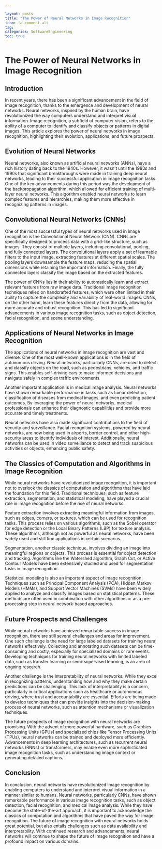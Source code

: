 ```yaml
---

layout: posts
title: "The Power of Neural Networks in Image Recognition"
icon: fa-comment-alt
tag:      
categories: SoftwareEngineering
toc: true
---
```




# The Power of Neural Networks in Image Recognition

## Introduction

In recent years, there has been a significant advancement in the field of image recognition, thanks to the emergence and development of neural networks. Neural networks, inspired by the human brain, have revolutionized the way computers understand and interpret visual information. Image recognition, a subfield of computer vision, refers to the ability of a computer to identify and classify objects or patterns in digital images. This article explores the power of neural networks in image recognition, highlighting their evolution, applications, and future prospects.

## Evolution of Neural Networks

Neural networks, also known as artificial neural networks (ANNs), have a rich history dating back to the 1940s. However, it wasn't until the 1980s and 1990s that significant breakthroughs were made in training deep neural networks, leading to their successful application in image recognition tasks. One of the key advancements during this period was the development of the backpropagation algorithm, which allowed for efficient training of multi-layer neural networks. This algorithm enabled neural networks to learn complex features and hierarchies, making them more effective in recognizing patterns in images.

## Convolutional Neural Networks (CNNs)

One of the most successful types of neural networks used in image recognition is the Convolutional Neural Network (CNN). CNNs are specifically designed to process data with a grid-like structure, such as images. They consist of multiple layers, including convolutional, pooling, and fully connected layers. The convolutional layers apply a set of learnable filters to the input image, extracting features at different spatial scales. The pooling layers downsample the feature maps, reducing the spatial dimensions while retaining the important information. Finally, the fully connected layers classify the image based on the extracted features.

The power of CNNs lies in their ability to automatically learn and extract relevant features from raw image data. Traditional image recognition techniques relied on handcrafted features, which were often limited in their ability to capture the complexity and variability of real-world images. CNNs, on the other hand, learn these features directly from the data, allowing for more accurate and robust recognition. This has led to significant advancements in various image recognition tasks, such as object detection, facial recognition, and scene understanding.

## Applications of Neural Networks in Image Recognition

The applications of neural networks in image recognition are vast and diverse. One of the most well-known applications is in the field of autonomous driving. Neural networks, particularly CNNs, are used to detect and classify objects on the road, such as pedestrians, vehicles, and traffic signs. This enables self-driving cars to make informed decisions and navigate safely in complex traffic environments.

Another important application is in medical image analysis. Neural networks have shown remarkable performance in tasks such as tumor detection, classification of diseases from medical images, and even predicting patient outcomes. By leveraging the power of neural networks, medical professionals can enhance their diagnostic capabilities and provide more accurate and timely treatments.

Neural networks have also made significant contributions to the field of security and surveillance. Facial recognition systems, powered by neural networks, are now being used in airports, border control, and other high-security areas to identify individuals of interest. Additionally, neural networks can be used in video surveillance to detect and track suspicious activities or objects, enhancing public safety.

## The Classics of Computation and Algorithms in Image Recognition

While neural networks have revolutionized image recognition, it is important not to overlook the classics of computation and algorithms that have laid the foundation for this field. Traditional techniques, such as feature extraction, segmentation, and statistical modeling, have played a crucial role in image recognition before the rise of neural networks.

Feature extraction involves extracting meaningful information from images, such as edges, corners, or textures, which can be used for recognition tasks. This process relies on various algorithms, such as the Sobel operator for edge detection or the Local Binary Patterns (LBP) for texture analysis. These algorithms, although not as powerful as neural networks, have been widely used and still find applications in certain scenarios.

Segmentation, another classic technique, involves dividing an image into meaningful regions or objects. This process is essential for object detection and tracking. Algorithms like the Watershed algorithm, Graph Cut, or Active Contour Models have been extensively studied and used for segmentation tasks in image recognition.

Statistical modeling is also an important aspect of image recognition. Techniques such as Principal Component Analysis (PCA), Hidden Markov Models (HMMs), and Support Vector Machines (SVMs) have been widely applied to analyze and classify images based on statistical patterns. These methods are often used in combination with other algorithms or as a pre-processing step in neural network-based approaches.

## Future Prospects and Challenges

While neural networks have achieved remarkable success in image recognition, there are still several challenges and areas for improvement. One such challenge is the need for large labeled datasets for training neural networks effectively. Collecting and annotating such datasets can be time-consuming and costly, especially for specialized domains or rare events. Developing techniques for training neural networks with limited labeled data, such as transfer learning or semi-supervised learning, is an area of ongoing research.

Another challenge is the interpretability of neural networks. While they excel in recognizing patterns, understanding how and why they make certain predictions can be challenging. This lack of interpretability is a concern, particularly in critical applications such as healthcare or autonomous driving, where trust and accountability are essential. Efforts are being made to develop techniques that can provide insights into the decision-making process of neural networks, such as attention mechanisms or visualization techniques.

The future prospects of image recognition with neural networks are promising. With the advent of more powerful hardware, such as Graphics Processing Units (GPUs) and specialized chips like Tensor Processing Units (TPUs), neural networks can be trained and deployed more efficiently. Advancements in deep learning architectures, such as recurrent neural networks (RNNs) or transformers, may enable even more sophisticated image recognition tasks, such as understanding image context or generating detailed captions.

## Conclusion

In conclusion, neural networks have revolutionized image recognition by enabling computers to understand and interpret visual information in a manner similar to humans. Neural networks, particularly CNNs, have shown remarkable performance in various image recognition tasks, such as object detection, facial recognition, and medical image analysis. While they have become the state-of-the-art approach, it is important to acknowledge the classics of computation and algorithms that have paved the way for image recognition. The future of image recognition with neural networks holds great potential, but also entails challenges such as data availability and interpretability. With continued research and advancements, neural networks will continue to shape the future of image recognition and have a profound impact on various domains.